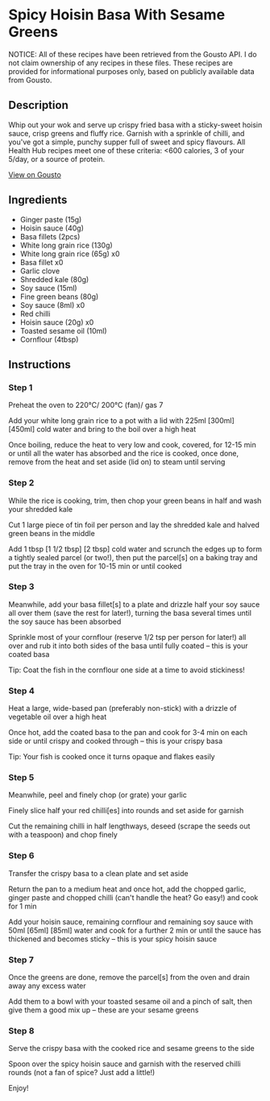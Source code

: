 # Spicy Hoisin Basa With Sesame Greens

NOTICE: All of these recipes have been retrieved from the Gousto API. I do not claim ownership of any recipes in these files. These recipes are provided for informational purposes only, based on publicly available data from Gousto.

## Description

Whip out your wok and serve up crispy fried basa with a sticky-sweet hoisin sauce, crisp greens and fluffy rice. Garnish with a sprinkle of chilli, and you've got a simple, punchy supper full of sweet and spicy flavours. All Health Hub recipes meet one of these criteria: <600 calories, 3 of your 5/day, or a source of protein.

[View on Gousto](https://www.gousto.co.uk/recipes/cookbook/spicy-hoisin-basa-with-sesame-greens)

## Ingredients

- Ginger paste (15g)
- Hoisin sauce (40g)
- Basa fillets (2pcs)
- White long grain rice (130g)
- White long grain rice (65g) x0
- Basa fillet x0
- Garlic clove
- Shredded kale (80g)
- Soy sauce (15ml)
- Fine green beans (80g)
- Soy sauce (8ml) x0
- Red chilli
- Hoisin sauce (20g) x0
- Toasted sesame oil (10ml)
- Cornflour (4tbsp)

## Instructions


### Step 1

Preheat the oven to 220°C/ 200°C (fan)/ gas 7

Add your white long grain rice to a pot with a lid with 225ml <span class="text-purple">[300ml]</span> <span class="text-danger">[450ml]</span> cold water and bring to the boil over a high heat

Once boiling, reduce the heat to very low and cook, covered, for 12-15 min or until all the water has absorbed and the rice is cooked, once done, remove from the heat and set aside (lid on) to steam until serving


### Step 2

While the rice is cooking, trim, then chop your green beans in half and wash your shredded kale

Cut 1 large piece of tin foil per person and lay the shredded kale and halved green beans in the middle

Add 1 tbsp <span class="text-purple">[1 1/2 tbsp]</span> <span class="text-danger">[2 tbsp]</span> cold water and scrunch the edges up to form a tightly sealed parcel (or two!), then put the parcel[s] on a baking tray and put the tray in the oven for 10-15 min or until cooked


### Step 3

Meanwhile, add your basa fillet[s] to a plate and drizzle half your soy sauce all over them (save the rest for later!), turning the basa several times until the soy sauce has been absorbed

Sprinkle most of your cornflour (reserve 1/2 tsp per person for later!) all over and rub it into both sides of the basa until fully coated – this is your coated basa

Tip: Coat the fish in the cornflour one side at a time to avoid stickiness!


### Step 4

Heat a large, wide-based pan (preferably non-stick) with a drizzle of vegetable oil over a high heat

Once hot, add the coated basa to the pan and cook for 3-4 min on each side or until crispy and cooked through – this is your crispy basa

Tip: Your fish is cooked once it turns opaque and flakes easily


### Step 5

Meanwhile, peel and finely chop (or grate) your garlic

Finely slice half your red chilli[es] into rounds and set aside for garnish

Cut the remaining chilli in half lengthways, deseed (scrape the seeds out with a teaspoon) and chop finely


### Step 6

Transfer the crispy basa to a clean plate and set aside

Return the pan to a medium heat and once hot, add the chopped garlic, ginger paste and chopped chilli (can't handle the heat? Go easy!) and cook for 1 min

Add your hoisin sauce, remaining cornflour and remaining soy sauce with 50ml <span class="text-purple">[65ml]</span> <span class="text-danger">[85ml]</span> water and cook for a further 2 min or until the sauce has thickened and becomes sticky – this is your spicy hoisin sauce


### Step 7

Once the greens are done, remove the parcel[s] from the oven and drain away any excess water

Add them to a bowl with your toasted sesame oil and a pinch of salt, then give them a good mix up – these are your sesame greens

### Step 8

Serve the crispy basa with the cooked rice and sesame greens to the side

Spoon over the spicy hoisin sauce and garnish with the reserved chilli rounds (not a fan of spice? Just add a little!)

Enjoy!

